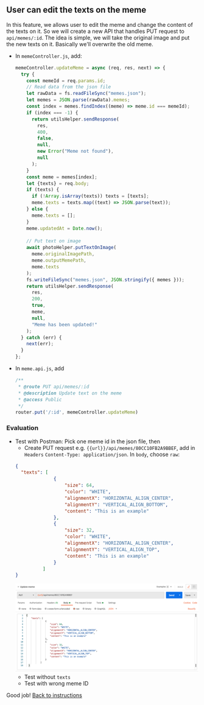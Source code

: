 ## User can edit the texts on the meme

In this feature, we allows user to edit the meme and change the content of the texts on it. So we will create a new API that handles PUT request to `api/memes/:id`. The idea is simple, we will take the original image and put the new texts on it. Basically we'll overwrite the old meme.

- In `memeController.js`, add:
  ```javascript
  memeController.updateMeme = async (req, res, next) => {
    try {
      const memeId = req.params.id;
      // Read data from the json file
      let rawData = fs.readFileSync("memes.json");
      let memes = JSON.parse(rawData).memes;
      const index = memes.findIndex((meme) => meme.id === memeId);
      if (index === -1) {
        return utilsHelper.sendResponse(
          res,
          400,
          false,
          null,
          new Error("Meme not found"),
          null
        );
      }
      const meme = memes[index];
      let {texts} = req.body;
      if (texts) {
        if (!Array.isArray(texts)) texts = [texts];
        meme.texts = texts.map((text) => JSON.parse(text));
      } else {
        meme.texts = [];
      }
      meme.updatedAt = Date.now();

      // Put text on image
      await photoHelper.putTextOnImage(
        meme.originalImagePath,
        meme.outputMemePath,
        meme.texts
      );
      fs.writeFileSync("memes.json", JSON.stringify({ memes }));
      return utilsHelper.sendResponse(
        res,
        200,
        true,
        meme,
        null,
        "Meme has been updated!"
      );
    } catch (err) {
      next(err);
    }
  };
  ```

- In `meme.api.js`, add
  ```javascript
  /**
   * @route PUT api/memes/:id
   * @description Update text on the meme
   * @access Public
   */
  router.put('/:id', memeController.updateMeme)
  ```

### Evaluation

- Test with Postman: Pick one meme id in the json file, then
  - Create PUT request e.g. `{{url}}/api/memes/80CC10FB2A9BBEF`, add in `Headers` `Content-Type: application/json`. In `body`, choose `raw`:
  ```json
  {
    "texts": [
                {
                    "size": 64,
                    "color": "WHITE",
                    "alignmentX": "HORIZONTAL_ALIGN_CENTER",
                    "alignmentY": "VERTICAL_ALIGN_BOTTOM",
                    "content": "This is an example"
                },
                {
                    "size": 32,
                    "color": "WHITE",
                    "alignmentX": "HORIZONTAL_ALIGN_CENTER",
                    "alignmentY": "VERTICAL_ALIGN_TOP",
                    "content": "This is an example"
                }
            ]
  }
  ```
  ![](../images/900_pm_update_meme.png)
  - Test without `texts`
  - Test with wrong meme ID

Good job! [Back to instructions](/README.md)